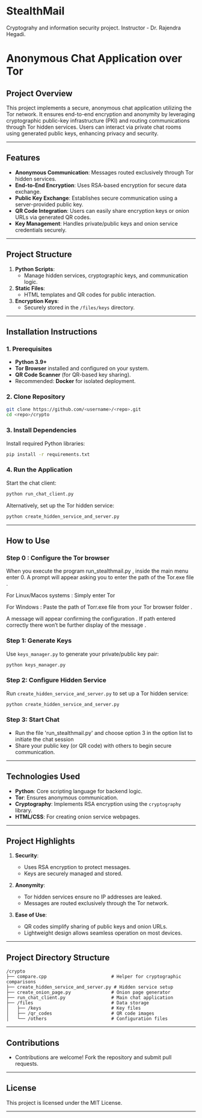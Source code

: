 # StealthMail
Cryptograhy and information security project. Instructor - Dr. Rajendra Hegadi.

# Anonymous Chat Application over Tor

## Project Overview

This project implements a secure, anonymous chat application utilizing the Tor network. It ensures end-to-end encryption and anonymity by leveraging cryptographic public-key infrastructure (PKI) and routing communications through Tor hidden services. Users can interact via private chat rooms using generated public keys, enhancing privacy and security.

---

## Features
- **Anonymous Communication**: Messages routed exclusively through Tor hidden services.
- **End-to-End Encryption**: Uses RSA-based encryption for secure data exchange.
- **Public Key Exchange**: Establishes secure communication using a server-provided public key.
- **QR Code Integration**: Users can easily share encryption keys or onion URLs via generated QR codes.
- **Key Management**: Handles private/public keys and onion service credentials securely.

---

## Project Structure
1. **Python Scripts**:
   - Manage hidden services, cryptographic keys, and communication logic.
2. **Static Files**:
   - HTML templates and QR codes for public interaction.
3. **Encryption Keys**:
   - Securely stored in the `/files/keys` directory.

---

## Installation Instructions

### **1. Prerequisites**
- **Python 3.9+**
- **Tor Browser** installed and configured on your system.
- **QR Code Scanner** (for QR-based key sharing).
- Recommended: **Docker** for isolated deployment.

### **2. Clone Repository**
```bash
git clone https://github.com/<username>/<repo>.git
cd <repo>/crypto
```

### **3. Install Dependencies**
Install required Python libraries:
```bash
pip install -r requirements.txt
```

### **4. Run the Application**
Start the chat client:
```bash
python run_chat_client.py
```
Alternatively, set up the Tor hidden service:
```bash
python create_hidden_service_and_server.py
```

---

## **How to Use**

### **Step 0 : Configure the Tor browser**

When you execute the program run_stealthmail.py , inside the main menu enter 0. A prompt will appear asking you to enter the path of the Tor.exe file .

For Linux/Macos systems : Simply enter Tor

For Windows : Paste the path of Torr.exe file from your Tor browser folder . 

A message will appear confirming the configuration . If path entered correctly there won’t be further display of the message . 

### **Step 1: Generate Keys**
Use `keys_manager.py` to generate your private/public key pair:
```bash
python keys_manager.py
```

### **Step 2: Configure Hidden Service**
Run `create_hidden_service_and_server.py` to set up a Tor hidden service:
```bash
python create_hidden_service_and_server.py
```

### **Step 3: Start Chat**
- Run the file 'run_stealthmail.py' and choose option 3 in the option list to initiate the chat session
- Share your public key (or QR code) with others to begin secure communication.

---

## **Technologies Used**
- **Python**: Core scripting language for backend logic.
- **Tor**: Ensures anonymous communication.
- **Cryptography**: Implements RSA encryption using the `cryptography` library.
- **HTML/CSS**: For creating onion service webpages.

---

## **Project Highlights**
1. **Security**:
   - Uses RSA encryption to protect messages.
   - Keys are securely managed and stored.

2. **Anonymity**:
   - Tor hidden services ensure no IP addresses are leaked.
   - Messages are routed exclusively through the Tor network.

3. **Ease of Use**:
   - QR codes simplify sharing of public keys and onion URLs.
   - Lightweight design allows seamless operation on most devices.

---

## **Project Directory Structure**
```
/crypto
├── compare.cpp                        # Helper for cryptographic comparisons
├── create_hidden_service_and_server.py # Hidden service setup
├── create_onion_page.py               # Onion page generator
├── run_chat_client.py                 # Main chat application
├── /files                             # Data storage
│   ├── /keys                          # Key files
│   ├── /qr_codes                      # QR code images
│   └── /others                        # Configuration files
```

---

## **Contributions**
- Contributions are welcome! Fork the repository and submit pull requests.

---

## **License**
This project is licensed under the MIT License.

---
